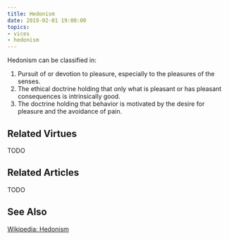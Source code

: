 ```yaml
---
title: Hedonism
date: 2019-02-01 19:00:00
topics: 
- vices
- hedonism
---
```


Hedonism can be classified in:
1. Pursuit of or devotion to pleasure, especially to the pleasures of the senses. 
2. The ethical doctrine holding that only what is pleasant or has pleasant consequences is intrinsically good.  
3. The doctrine holding that behavior is motivated by the desire for pleasure and the avoidance of pain.  

## Related Virtues
TODO

## Related Articles
TODO

## See Also
[Wikipedia: Hedonism](https://en.wikipedia.org/wiki/Hedonism)
